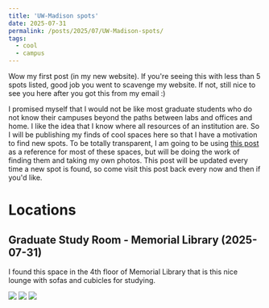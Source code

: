 ```yaml
---
title: 'UW-Madison spots'
date: 2025-07-31
permalink: /posts/2025/07/UW-Madison-spots/
tags:
  - cool
  - campus
---
```

Wow my first post (in my new website). If you're seeing this with less than 5 spots listed, good job you went to scavenge my website. If not, still nice to see you here after you got this from my email :)

I promised myself that I would not be like most graduate students who do not know their campuses beyond the paths between labs and offices and home. I like the idea that I know where all resources of an institution are. So I will be publishing my finds of cool spaces here so that I have a motivation to find new spots. To be totally transparent, I am going to be using [this post](https://buckygrades.com/study/) as a reference for most of these spaces, but will be doing the work of finding them and taking my own photos. This post will be updated every time a new spot is found, so come visit this post back every now and then if you'd like.

# Locations

## Graduate Study Room - Memorial Library (2025-07-31)

I found this space in the 4th floor of Memorial Library that is this nice lounge with sofas and cubicles for studying. 

![](/images/IMG_3096.jpeg)
![](/images/IMG_3095.jpeg)
![](/images/IMG_3094.jpeg)
